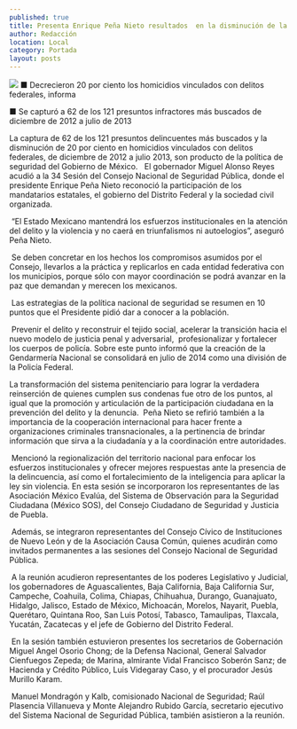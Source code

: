 ```yaml
---
published: true
title: Presenta Enrique Peña Nieto resultados  en la disminución de la delincuencia
author: Redacción
location: Local
category: Portada
layout: posts
---
```


![](http://i.imgur.com/katwBVGm.jpg)
■ Decrecieron 20 por ciento los homicidios vinculados con delitos federales, informa

■ Se capturó a 62 de los 121 presuntos infractores más buscados de diciembre de 2012 a julio de 2013

La captura de 62 de los 121 presuntos delincuentes más buscados y la disminución de 20 por ciento en homicidios vinculados con delitos federales, de diciembre de 2012 a julio 2013, son producto de la política de seguridad del Gobierno de México.
 
 El gobernador Miguel Alonso Reyes acudió a la 34 Sesión del Consejo Nacional de Seguridad Pública, donde el presidente Enrique Peña Nieto reconoció la participación de los mandatarios estatales, el gobierno del Distrito Federal y la sociedad civil organizada. 
 
 “El Estado Mexicano mantendrá los esfuerzos institucionales en la atención del delito y la violencia y no caerá en triunfalismos ni autoelogios”, aseguró Peña Nieto.
 
 Se deben concretar en los hechos los compromisos asumidos por el Consejo, llevarlos a la práctica y replicarlos en cada entidad federativa con los municipios, porque sólo con mayor coordinación se podrá avanzar en la paz que demandan y merecen los mexicanos.
 
 Las estrategias de la política nacional de seguridad se resumen en 10 puntos que el Presidente pidió dar a conocer a la población.
 
 Prevenir el delito y reconstruir el tejido social, acelerar la transición hacia el nuevo modelo de justicia penal y adversarial,  profesionalizar y fortalecer los cuerpos de policía. Sobre este punto informó que la creación de la Gendarmería Nacional se consolidará en julio de 2014 como una división de la Policía Federal.
 
La transformación del sistema penitenciario para lograr la verdadera reinserción de quienes cumplen sus condenas fue otro de los puntos, al igual que la promoción y articulación de la participación ciudadana en la prevención del delito y la denuncia.
 Peña Nieto se refirió también a la importancia de la cooperación internacional para hacer frente a organizaciones criminales transnacionales, a la pertinencia de brindar información que sirva a la ciudadanía y a la coordinación entre autoridades.
 
 Mencionó la regionalización del territorio nacional para enfocar los esfuerzos institucionales y ofrecer mejores respuestas ante la presencia de la delincuencia, así como el fortalecimiento de la inteligencia para aplicar la ley sin violencia.
En esta sesión se incorporaron los representantes de las Asociación México Evalúa, del Sistema de Observación para la Seguridad Ciudadana (México SOS), del Consejo Ciudadano de Seguridad y Justicia de Puebla.

 Además, se integraron representantes del Consejo Cívico de Instituciones de Nuevo León y de la Asociación Causa Común, quienes acudirán como invitados permanentes a las sesiones del Consejo Nacional de Seguridad Pública.
 
 A la reunión acudieron representantes de los poderes Legislativo y Judicial, los gobernadores de Aguascalientes, Baja California, Baja California Sur, Campeche, Coahuila, Colima, Chiapas, Chihuahua, Durango, Guanajuato, Hidalgo, Jalisco, Estado de México, Michoacán, Morelos, Nayarit, Puebla, Querétaro, Quintana Roo, San Luis Potosí, Tabasco, Tamaulipas, Tlaxcala, Yucatán, Zacatecas y el jefe de Gobierno del Distrito Federal. 
 
 En la sesión también estuvieron presentes los secretarios de Gobernación Miguel Angel Osorio Chong; de la Defensa Nacional, General Salvador Cienfuegos Zepeda; de Marina, almirante Vidal Francisco Soberón Sanz; de Hacienda y Crédito Público, Luis Videgaray Caso, y el procurador Jesús Murillo Karam.
 
 Manuel Mondragón y Kalb, comisionado Nacional de Seguridad; Raúl Plasencia Villanueva y Monte Alejandro Rubido García, secretario ejecutivo del Sistema Nacional de Seguridad Pública, también asistieron a la reunión.
